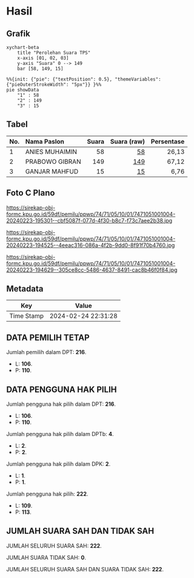 # Hasil

## Grafik

```mermaid
xychart-beta
    title "Perolehan Suara TPS"
    x-axis [01, 02, 03]
    y-axis "Suara" 0 --> 149
    bar [58, 149, 15]
```

```mermaid
%%{init: {"pie": {"textPosition": 0.5}, "themeVariables": {"pieOuterStrokeWidth": "5px"}} }%%
pie showData
    "1" : 58
    "2" : 149
    "3" : 15
```

## Tabel

| No. | Nama Paslon    | Suara | Suara (raw) | Persentase |
|:--- |:-------------- | -----:| -----------:| ----------:|
| 1   | ANIES MUHAIMIN | 58    | [58][p-1]   | 26,13      |
| 2   | PRABOWO GIBRAN | 149   | [149][p-2]  | 67,12      |
| 3   | GANJAR MAHFUD  | 15    | [15][p-3]   | 6,76       |


[p-1]: https://github.com/gigit-pemilu/pemilu-2024-74-sulawesi-tenggara/blob/main/pilpres/hitung-suara/sub/74-sulawesi-tenggara/sub/71-kota-kendari/sub/05-kendari-barat/sub/1001-kemaraya/sub/004-tps/sub/paslon-1.txt
[p-2]: https://github.com/gigit-pemilu/pemilu-2024-74-sulawesi-tenggara/blob/main/pilpres/hitung-suara/sub/74-sulawesi-tenggara/sub/71-kota-kendari/sub/05-kendari-barat/sub/1001-kemaraya/sub/004-tps/sub/paslon-2.txt
[p-3]: https://github.com/gigit-pemilu/pemilu-2024-74-sulawesi-tenggara/blob/main/pilpres/hitung-suara/sub/74-sulawesi-tenggara/sub/71-kota-kendari/sub/05-kendari-barat/sub/1001-kemaraya/sub/004-tps/sub/paslon-3.txt

## Foto C Plano

https://sirekap-obj-formc.kpu.go.id/59df/pemilu/ppwp/74/71/05/10/01/7471051001004-20240223-195301--cbf5087f-077d-4f30-b8c7-f73c7aee2b38.jpg

https://sirekap-obj-formc.kpu.go.id/59df/pemilu/ppwp/74/71/05/10/01/7471051001004-20240223-194525--4eeac316-086a-4f2b-9dd0-8f91f70b4760.jpg

https://sirekap-obj-formc.kpu.go.id/59df/pemilu/ppwp/74/71/05/10/01/7471051001004-20240223-194629--305ce8cc-5486-4637-8491-cac8b46f0f84.jpg


## Metadata

| Key        | Value               |
| ---------- | ------------------- |
| Time Stamp | 2024-02-24 22:31:28 |


## DATA PEMILIH TETAP

Jumlah pemilih dalam DPT: **216**.
 * L: **106**.
 * P: **110**.

## DATA PENGGUNA HAK PILIH

Jumlah pengguna hak pilih dalam DPT: **216**.
 * L: **106**.
 * P: **110**.

Jumlah pengguna hak pilih dalam DPTb: **4**.
 * L: **2**.
 * P: **2**.

Jumlah pengguna hak pilih dalam DPK: **2**.
 * L: **1**.
 * P: **1**.

Jumlah pengguna hak pilih: **222**.
 * L: **109**.
 * P: **113**.

## JUMLAH SUARA SAH DAN TIDAK SAH

JUMLAH SELURUH SUARA SAH: **222**.

JUMLAH SUARA TIDAK SAH: **0**.

JUMLAH SELURUH SUARA SAH DAN SUARA TIDAK SAH: **222**.



